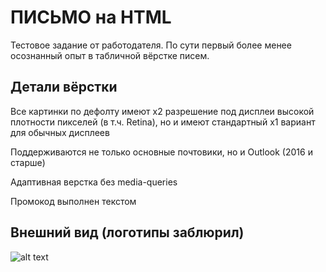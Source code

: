 # ПИСЬМО на HTML
Тестовое задание от работодателя. По сути первый более менее осознанный опыт в табличной вёрстке писем.

## Детали вёрстки
Все картинки по дефолту имеют х2 разрешение под дисплеи высокой плотности пикселей (в т.ч. Retina), но и имеют стандартный х1 вариант для обычных дисплеев

Поддерживаются не только основные почтовики, но и Outlook (2016 и старше)

Адаптивная верстка без media-queries

Промокод выполнен текстом

## Внешний вид (логотипы заблюрил)
![alt text](https://raw.githubusercontent.com/nwctr1nity/letter_test/6a928d40db192400c30132acaaec05acb42a8933/letter.png)
